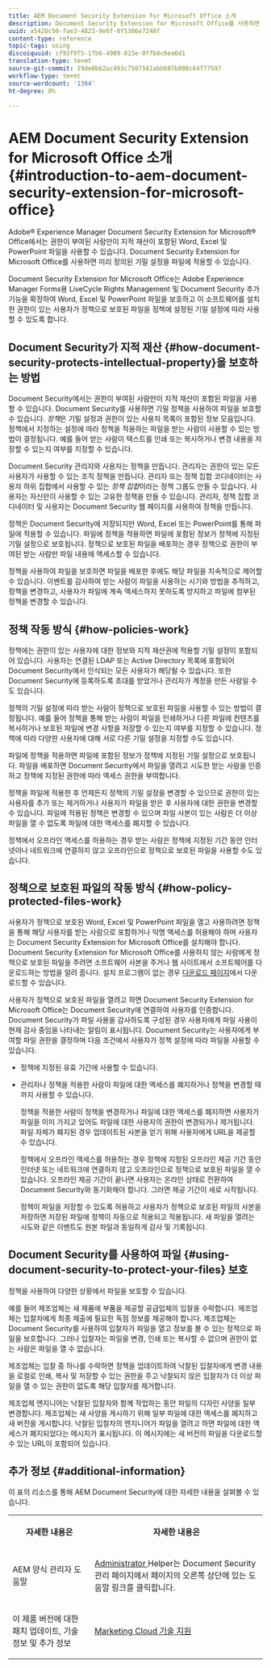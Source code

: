 ```yaml
---
title: AEM Document Security Extension for Microsoft Office 소개
description: Document Security Extension for Microsoft Office를 사용하면 미리 정의된 기밀 설정을 Microsoft Office 파일에 적용할 수 있습니다.
uuid: a5428c50-fae3-4823-9e6f-0f5306e7248f
content-type: reference
topic-tags: using
discoiquuid: cf93f9f5-1fb6-4909-815e-0ffb8c6ea6d1
translation-type: tm+mt
source-git-commit: 19de0b62ac493c7507581abb607b008c64f77597
workflow-type: tm+mt
source-wordcount: '1304'
ht-degree: 0%

---
```



# AEM Document Security Extension for Microsoft Office 소개{#introduction-to-aem-document-security-extension-for-microsoft-office}

Adobe® Experience Manager Document Security Extension for Microsoft® Office에서는 권한이 부여된 사람만이 지적 재산이 포함된 Word, Excel 및 PowerPoint 파일을 사용할 수 있습니다. Document Security Extension for Microsoft Office를 사용하면 미리 정의된 기밀 설정을 파일에 적용할 수 있습니다.

Document Security Extension for Microsoft Office는 Adobe Experience Manager Forms용 LiveCycle Rights Management 및 Document Security 추가 기능을 확장하여 Word, Excel 및 PowerPoint 파일을 보호하고 이 소프트웨어를 설치한 권한이 있는 사용자가 정책으로 보호된 파일을 정책에 설정된 기밀 설정에 따라 사용할 수 있도록 합니다.

## Document Security가 지적 재산 {#how-document-security-protects-intellectual-property}을 보호하는 방법

Document Security에서는 권한이 부여된 사람만이 지적 재산이 포함된 파일을 사용할 수 있습니다. Document Security를 사용하면 기밀 정책을 사용하여 파일을 보호할 수 있습니다. *정책*&#x200B;은 기밀 설정과 권한이 있는 사용자 목록이 포함된 정보 모음입니다. 정책에서 지정하는 설정에 따라 정책을 적용하는 파일을 받는 사람이 사용할 수 있는 방법이 결정됩니다. 예를 들어 받는 사람이 텍스트를 인쇄 또는 복사하거나 변경 내용을 저장할 수 있는지 여부를 지정할 수 있습니다.

Document Security 관리자와 사용자는 정책을 만듭니다. 관리자는 권한이 있는 모든 사용자가 사용할 수 있는 조직 정책을 만듭니다. 관리자 또는 정책 집합 코디네이터는 사용자 하위 집합에서 사용할 수 있는 *정책 집합*&#x200B;이라는 정책 그룹도 만들 수 있습니다. 사용자는 자신만이 사용할 수 있는 고유한 정책을 만들 수 있습니다. 관리자, 정책 집합 코디네이터 및 사용자는 Document Security 웹 페이지를 사용하여 정책을 만듭니다.

정책은 Document Security에 저장되지만 Word, Excel 또는 PowerPoint를 통해 파일에 적용할 수 있습니다. 파일에 정책을 적용하면 파일에 포함된 정보가 정책에 지정된 기밀 설정으로 보호됩니다. 정책으로 보호된 파일을 배포하는 경우 정책으로 권한이 부여된 받는 사람만 파일 내용에 액세스할 수 있습니다.

정책을 사용하여 파일을 보호하면 파일을 배포한 후에도 해당 파일을 지속적으로 제어할 수 있습니다. 이벤트를 감사하여 받는 사람이 파일을 사용하는 시기와 방법을 추적하고, 정책을 변경하고, 사용자가 파일에 계속 액세스하지 못하도록 방지하고 파일에 첨부된 정책을 변경할 수 있습니다.

## 정책 작동 방식 {#how-policies-work}

정책에는 권한이 있는 사용자에 대한 정보와 지적 재산권에 적용할 기밀 설정이 포함되어 있습니다. 사용자는 연결된 LDAP 또는 Active Directory 목록에 포함되어 Document Security에서 인식되는 모든 사용자가 해당될 수 있습니다. 또한 Document Security에 등록하도록 초대를 받았거나 관리자가 계정을 만든 사람일 수도 있습니다.

정책의 기밀 설정에 따라 받는 사람이 정책으로 보호된 파일을 사용할 수 있는 방법이 결정됩니다. 예를 들어 정책을 통해 받는 사람이 파일을 인쇄하거나 다른 파일에 컨텐츠를 복사하거나 보호된 파일에 변경 사항을 저장할 수 있는지 여부를 지정할 수 있습니다. 정책에 따라 다양한 사용자에 대해 서로 다른 기밀 설정을 지정할 수도 있습니다.

파일에 정책을 적용하면 파일에 포함된 정보가 정책에 지정된 기밀 설정으로 보호됩니다. 파일을 배포하면 Document Security에서 파일을 열려고 시도한 받는 사람을 인증하고 정책에 지정된 권한에 따라 액세스 권한을 부여합니다.

정책을 파일에 적용한 후 언제든지 정책의 기밀 설정을 변경할 수 있으므로 권한이 있는 사용자를 추가 또는 제거하거나 사용자가 파일을 받은 후 사용자에 대한 권한을 변경할 수 있습니다. 파일에 적용된 정책은 변경할 수 있으며 파일 사본이 있는 사람은 더 이상 파일을 열 수 없도록 파일에 대한 액세스를 폐지할 수 있습니다.

정책에서 오프라인 액세스를 허용하는 경우 받는 사람은 정책에 지정된 기간 동안 인터넷이나 네트워크에 연결하지 않고 오프라인으로 정책으로 보호된 파일을 사용할 수도 있습니다.

## 정책으로 보호된 파일의 작동 방식 {#how-policy-protected-files-work}

사용자가 정책으로 보호된 Word, Excel 및 PowerPoint 파일을 열고 사용하려면 정책을 통해 해당 사용자를 받는 사람으로 포함하거나 익명 액세스를 허용해야 하며 사용자는 Document Security Extension for Microsoft Office를 설치해야 합니다. Document Security Extension for Microsoft Office를 사용하지 않는 사람에게 정책으로 보호된 파일을 주려면 소프트웨어 사본을 주거나 웹 사이트에서 소프트웨어를 다운로드하는 방법을 알려 줍니다. 설치 프로그램이 없는 경우 [다운로드 페이지](https://www.adobe.com/products/livecycle/rightsmanagement/extension/downloads.html)에서 다운로드할 수 있습니다.

사용자가 정책으로 보호된 파일을 열려고 하면 Document Security Extension for Microsoft Office는 Document Security에 연결하여 사용자를 인증합니다. Document Security가 파일 사용을 감사하도록 구성된 경우 사용자에게 파일 사용이 현재 감사 중임을 나타내는 알림이 표시됩니다. Document Security는 사용자에게 부여할 파일 권한을 결정하며 다음 조건에서 사용자가 정책 설정에 따라 파일을 사용할 수 있습니다.

* 정책에 지정된 유효 기간에 사용할 수 있습니다.
* 관리자나 정책을 적용한 사람이 파일에 대한 액세스를 폐지하거나 정책을 변경할 때까지 사용할 수 있습니다.

   정책을 적용한 사람이 정책을 변경하거나 파일에 대한 액세스를 폐지하면 사용자가 파일을 이미 가지고 있어도 파일에 대한 사용자의 권한이 변경되거나 제거됩니다. 파일 자체가 폐지된 경우 업데이트된 사본을 얻기 위해 사용자에게 URL을 제공할 수 있습니다.

   정책에서 오프라인 액세스를 허용하는 경우 정책에 지정된 오프라인 제공 기간 동안 인터넷 또는 네트워크에 연결하지 않고 오프라인으로 정책으로 보호된 파일을 열 수 있습니다. 오프라인 제공 기간이 끝나면 사용자는 온라인 상태로 전환하여 Document Security와 동기화해야 합니다. 그러면 제공 기간이 새로 시작됩니다.

   정책이 파일을 저장할 수 있도록 허용하고 사용자가 정책으로 보호된 파일의 사본을 저장하면 저장된 파일에 정책이 자동으로 적용되고 적용됩니다. 새 파일을 열려는 시도와 같은 이벤트도 원본 파일과 동일하게 감사 및 기록됩니다.

## Document Security를 사용하여 파일 {#using-document-security-to-protect-your-files} 보호

정책을 사용하여 다양한 상황에서 파일을 보호할 수 있습니다.

예를 들어 제조업체는 새 제품에 부품을 제공할 공급업체의 입찰을 수락합니다. 제조업체는 입찰자에게 최종 제출에 필요한 독점 정보를 제공해야 합니다. 제조업체는 Document Security를 사용하여 입찰자가 파일을 열고 정보를 볼 수 있는 정책으로 파일을 보호합니다. 그러나 입찰자는 파일을 변경, 인쇄 또는 복사할 수 없으며 권한이 없는 사람은 파일을 열 수 없습니다.

제조업체는 입찰 중 하나를 수락하면 정책을 업데이트하여 낙찰된 입찰자에게 변경 내용을 로컬로 인쇄, 복사 및 저장할 수 있는 권한을 주고 낙찰되지 않은 입찰자가 더 이상 파일을 열 수 있는 권한이 없도록 해당 입찰자를 제거합니다.

제조업체 엔지니어는 낙찰된 입찰자와 함께 작업하는 동안 파일의 디자인 사양을 일부 변경합니다. 제조업체는 새 사양을 게시하기 위해 일부 파일에 대한 액세스를 폐지하고 새 버전을 게시합니다. 낙찰된 입찰자의 엔지니어가 파일을 열려고 하면 파일에 대한 액세스가 폐지되었다는 메시지가 표시됩니다. 이 메시지에는 새 버전의 파일을 다운로드할 수 있는 URL이 포함되어 있습니다.

## 추가 정보 {#additional-information}

이 표의 리소스를 통해 AEM Document Security에 대한 자세한 내용을 살펴볼 수 있습니다.

<table >
 <tbody>
  <tr>
   <th><p>자세한 내용은</p> </th>
   <th><p>자세한 내용은</p> </th>
  </tr>
  <tr>
   <td><p>AEM 양식 관리자 도움말</p> </td>
   <td><p><a href="http://www.adobe.com/go/learn_aemforms_admin_65">Administrator </a> Helper는 Document Security 관리 페이지에서 페이지의 오른쪽 상단에 있는 도움말 링크를 클릭합니다.</p> </td>
  </tr>
  <tr>
   <td><p>이 제품 버전에 대한 패치 업데이트, 기술 정보 및 추가 정보</p> </td>
   <td><p><a href="https://helpx.adobe.com/kr/marketing-cloud/contact-support.html">Marketing Cloud 기술 지원</a></p> </td>
  </tr>
 </tbody>
</table>

